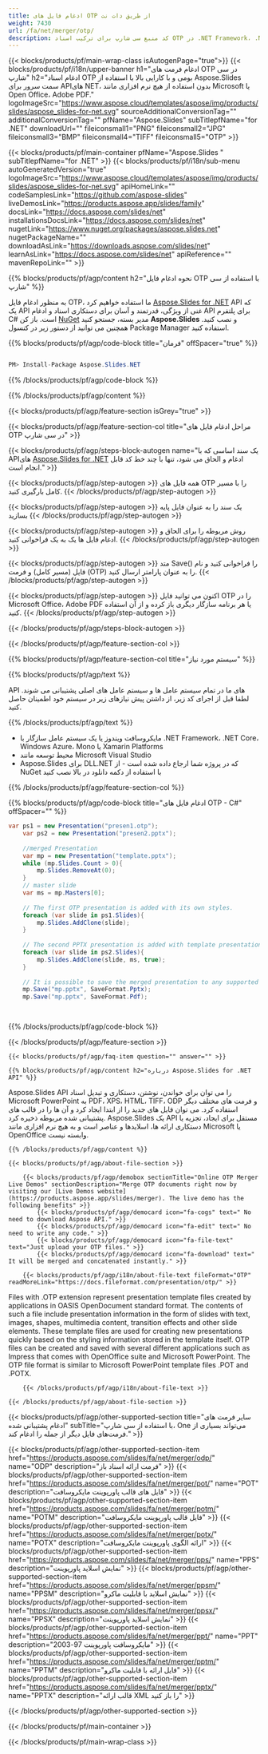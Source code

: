 ```yaml
---
title: ادغام فایل های OTP از طریق دات نت
weight: 7430
url: /fa/net/merger/otp/ 
description: کد منبع سی شارپ برای ترکیب اسناد OTP در .NET Framework، .NET Core، Windows Azure، Mono یا Xamarin Platforms.
---
```


{{< blocks/products/pf/main-wrap-class isAutogenPage="true">}}
{{< blocks/products/pf/i18n/upper-banner h1="ادغام فرمت های OTP در سی شارپ" h2="ادغام اسناد OTP بومی و با کارایی بالا با استفاده از Aspose.Slides سمت سرور برای APIهای NET، بدون استفاده از هیچ نرم افزاری مانند Microsoft یا Open Office، Adobe PDF." logoImageSrc="https://www.aspose.cloud/templates/aspose/img/products/slides/aspose_slides-for-net.svg" sourceAdditionalConversionTag="" additionalConversionTag="" pfName="Aspose.Slides" subTitlepfName="for .NET" downloadUrl="" fileiconsmall1="PNG" fileiconsmall2="JPG" fileiconsmall3="BMP" fileiconsmall4="TIFF" fileiconsmall5="OTP" >}}

{{< blocks/products/pf/main-container pfName="Aspose.Slides " subTitlepfName="for .NET" >}}
{{< blocks/products/pf/i18n/sub-menu autoGeneratedVersion="true" logoImageSrc="https://www.aspose.cloud/templates/aspose/img/products/slides/aspose_slides-for-net.svg" apiHomeLink="" codeSamplesLink="https://github.com/aspose-slides" liveDemosLink="https://products.aspose.app/slides/family" docsLink="https://docs.aspose.com/slides/net" installationsDocsLink="https://docs.aspose.com/slides/net" nugetLink="https://www.nuget.org/packages/aspose.slides.net" nugetPackageName="" downloadAsLink="https://downloads.aspose.com/slides/net" learnAsLink="https://docs.aspose.com/slides/net" apiReference="" mavenRepoLink="" >}}

{{% blocks/products/pf/agp/content h2="نحوه ادغام فایل OTP با استفاده از سی شارپ" %}}

 به منظور ادغام فایل OTP، ما استفاده خواهیم کرد
 [Aspose.Slides for .NET](https://products.aspose.com/slides/fa/net)
 API که یک API غنی از ویژگی، قدرتمند و آسان برای دستکاری اسناد و ادغام API برای پلتفرم C# است. باز کن
 [NuGet](https://www.nuget.org/packages/aspose.slides.net)
 مدیر بسته، جستجو کنید
 **Aspose.Slides**
 و نصب کنید. همچنین می توانید از دستور زیر در کنسول Package Manager استفاده کنید.

{{% blocks/products/pf/agp/code-block title="فرمان" offSpacer="true" %}}

```cs

PM> Install-Package Aspose.Slides.NET

```

{{% /blocks/products/pf/agp/code-block %}}

{{% /blocks/products/pf/agp/content %}}

{{< blocks/products/pf/agp/feature-section isGrey="true" >}}


{{< blocks/products/pf/agp/feature-section-col title="مراحل ادغام فایل های OTP در سی شارپ" >}}

{{< blocks/products/pf/agp/steps-block-autogen name="یک سند اساسی که با APIهای [Aspose.Slides for .NET](https://products.aspose.com/slides/fa/net) ادغام و الحاق می شود، تنها با چند خط کد قابل انجام است." >}}

{{< blocks/products/pf/agp/step-autogen >}}
همه فایل های OTP را با مسیر کامل بارگیری کنید.
{{< /blocks/products/pf/agp/step-autogen >}}

{{< blocks/products/pf/agp/step-autogen >}}
یک سند را به عنوان فایل پایه بسازید
{{< /blocks/products/pf/agp/step-autogen >}}

{{< blocks/products/pf/agp/step-autogen >}}
روش مربوطه را برای الحاق و ادغام فایل ها یک به یک فراخوانی کنید.
{{< /blocks/products/pf/agp/step-autogen >}}

{{< blocks/products/pf/agp/step-autogen >}}
متد Save() را فراخوانی کنید و نام فایل (مسیر کامل) و فرمت (OTP) را به عنوان پارامتر ارسال کنید.
{{< /blocks/products/pf/agp/step-autogen >}}

{{< blocks/products/pf/agp/step-autogen >}}
اکنون می توانید فایل OTP را در Microsoft Office، Adobe PDF یا هر برنامه سازگار دیگری باز کرده و از آن استفاده کنید.
{{< /blocks/products/pf/agp/step-autogen >}}

{{< /blocks/products/pf/agp/steps-block-autogen >}}

{{< /blocks/products/pf/agp/feature-section-col >}}

{{% blocks/products/pf/agp/feature-section-col title="سیستم مورد نیاز" %}}

{{% blocks/products/pf/agp/text %}}

 API های ما در تمام سیستم عامل ها و سیستم عامل های اصلی پشتیبانی می شوند. لطفا قبل از اجرای کد زیر، از داشتن پیش نیازهای زیر در سیستم خود اطمینان حاصل کنید.

{{% /blocks/products/pf/agp/text %}}

- مایکروسافت ویندوز یا یک سیستم عامل سازگار با .NET Framework، .NET Core، Windows Azure، Mono یا Xamarin Platforms
- محیط توسعه مانند Microsoft Visual Studio
- Aspose.Slides برای DLL.NET که در پروژه شما ارجاع داده شده است - از NuGet با استفاده از دکمه دانلود در بالا نصب کنید

{{% /blocks/products/pf/agp/feature-section-col %}}

{{% blocks/products/pf/agp/code-block title="ادغام فایل های OTP - C#" offSpacer="" %}}

```cs
var ps1 = new Presentation("presen1.otp");
    var ps2 = new Presentation("presen2.pptx");
    
    //merged Presentation 
    var mp = new Presentation("template.pptx");
    while (mp.Slides.Count > 0){
        mp.Slides.RemoveAt(0);
    }
    // master slide
    var ms = mp.Masters[0];
    
    // The first OTP presentation is added with its own styles.
    foreach (var slide in ps1.Slides){
        mp.Slides.AddClone(slide);
    }
    
    // The second PPTX presentation is added with template presentation styles using.
    foreach (var slide in ps2.Slides){
        mp.Slides.AddClone(slide, ms, true);
    }
    
    // It is possible to save the merged presentation to any supported format.
    mp.Save("mp.pptx", SaveFormat.Pptx);
    mp.Save("mp.pptx", SaveFormat.Pdf);  

    

```

{{% /blocks/products/pf/agp/code-block %}}

{{< /blocks/products/pf/agp/feature-section >}}

    {{< blocks/products/pf/agp/faq-item question="" answer="" >}}
 

<!-- aboutfile Starts -->

    {{% blocks/products/pf/agp/content h2="درباره Aspose.Slides for .NET API" %}}

 Aspose.Slides API را می توان برای خواندن، نوشتن، دستکاری و تبدیل اسناد Microsoft PowerPoint به PDF، XPS، HTML، TIFF، ODP و فرمت های مختلف دیگر استفاده کرد. می توان فایل های جدید را از ابتدا ایجاد کرد و آن ها را در قالب های پشتیبانی شده مربوطه ذخیره کرد. Aspose.Slides یک API مستقل برای ایجاد، تجزیه یا دستکاری ارائه ها، اسلایدها و عناصر است و به هیچ نرم افزاری مانند Microsoft یا OpenOffice وابسته نیست.  



    {{% /blocks/products/pf/agp/content %}}

    {{< blocks/products/pf/agp/about-file-section >}}

        {{< blocks/products/pf/agp/demobox sectionTitle="Online OTP Merger Live Demos" sectionDescription="Merge OTP documents right now by visiting our [Live Demos website](https://products.aspose.app/slides/merger). The live demo has the following benefits" >}}
            {{< blocks/products/pf/agp/democard icon="fa-cogs" text=" No need to download Aspose API." >}}
            {{< blocks/products/pf/agp/democard icon="fa-edit" text=" No need to write any code." >}}
            {{< blocks/products/pf/agp/democard icon="fa-file-text" text="Just upload your OTP files." >}}
            {{< blocks/products/pf/agp/democard icon="fa-download" text=" It will be merged and concatenated instantly." >}}

        {{< blocks/products/pf/agp/i18n/about-file-text fileFormat="OTP" readMoreLink="https://docs.fileformat.com/presentation/otp/" >}}
Files with .OTP extension represent presentation template files created by applications in OASIS OpenDocument standard format. The contents of such a file include presentation information in the form of slides with text, images, shapes, multimedia content, transition effects and other slide elements. These template files are used for creating new presentations quickly based on the styling information stored in the template itself. OTP files can be created and saved with several different applications such as Impress that comes with OpenOffice suite and Microsoft PowerPoint. The OTP file format is similar to Microsoft PowerPoint template files .POT and .POTX. 

        {{< /blocks/products/pf/agp/i18n/about-file-text >}}

    {{< /blocks/products/pf/agp/about-file-section >}}

<!-- aboutfile Ends -->

{{< blocks/products/pf/agp/other-supported-section title="سایر فرمت های ادغام پشتیبانی شده" subTitle="با استفاده از سی شارپ، One می‌تواند بسیاری از فرمت‌های فایل دیگر از جمله را ادغام کند." >}}

{{< blocks/products/pf/agp/other-supported-section-item href="https://products.aspose.com/slides/fa/net/merger/odp/" name="ODP" description="فرمت ارائه اسناد باز" >}}
{{< blocks/products/pf/agp/other-supported-section-item href="https://products.aspose.com/slides/fa/net/merger/pot/" name="POT" description="فایل های قالب پاورپوینت مایکروسافت" >}}
{{< blocks/products/pf/agp/other-supported-section-item href="https://products.aspose.com/slides/fa/net/merger/potm/" name="POTM" description="فایل قالب پاورپوینت مایکروسافت" >}}
{{< blocks/products/pf/agp/other-supported-section-item href="https://products.aspose.com/slides/fa/net/merger/potx/" name="POTX" description="ارائه الگوی پاورپوینت مایکروسافت" >}}
{{< blocks/products/pf/agp/other-supported-section-item href="https://products.aspose.com/slides/fa/net/merger/pps/" name="PPS" description="نمایش اسلاید پاورپوینت" >}}
{{< blocks/products/pf/agp/other-supported-section-item href="https://products.aspose.com/slides/fa/net/merger/ppsm/" name="PPSM" description="نمایش اسلاید با قابلیت ماکرو" >}}
{{< blocks/products/pf/agp/other-supported-section-item href="https://products.aspose.com/slides/fa/net/merger/ppsx/" name="PPSX" description="نمایش اسلاید پاورپوینت" >}}
{{< blocks/products/pf/agp/other-supported-section-item href="https://products.aspose.com/slides/fa/net/merger/ppt/" name="PPT" description="مایکروسافت پاورپوینت 97-2003" >}}
{{< blocks/products/pf/agp/other-supported-section-item href="https://products.aspose.com/slides/fa/net/merger/pptm/" name="PPTM" description="فایل ارائه با قابلیت ماکرو" >}}
{{< blocks/products/pf/agp/other-supported-section-item href="https://products.aspose.com/slides/fa/net/merger/pptx/" name="PPTX" description="قالب ارائه XML را باز کنید" >}}

{{< /blocks/products/pf/agp/other-supported-section >}}

{{< /blocks/products/pf/main-container >}}
    
{{< /blocks/products/pf/main-wrap-class >}}